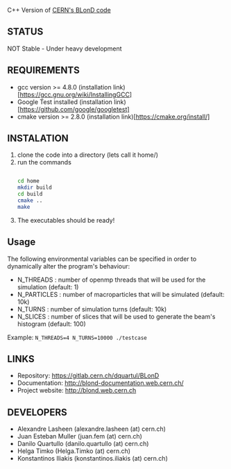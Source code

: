 C++ Version of [CERN's BLonD code][1]

## STATUS

NOT Stable - Under heavy development

## REQUIREMENTS

* gcc version >= 4.8.0 (installation link)[https://gcc.gnu.org/wiki/InstallingGCC]
* Google Test installed (installation link)[https://github.com/google/googletest]
* cmake version >= 2.8.0 (installation link)[https://cmake.org/install/]

## INSTALATION

1. clone the code into a directory (lets call it home/)
2. run the commands 
    ```bash

    cd home  
    mkdir build 
    cd build   
    cmake ..  
    make
    ```
3. The executables should be ready!

## Usage

The following environmental variables can be specified in order to dynamically alter the program's behaviour:

* N_THREADS : number of openmp threads that will be used for the simulation (default: 1)
* N_PARTICLES : number of macroparticles that will be simulated (default: 10k)
* N_TURNS : number of simulation turns (default: 10k)
* N_SLICES : number of slices that will be used to generate the beam's histogram (default: 100)

Example: `N_THREADS=4 N_TURNS=10000 ./testcase`

## LINKS

* Repository: https://gitlab.cern.ch/dquartul/BLonD
* Documentation: http://blond-documentation.web.cern.ch/
* Project website: http://blond.web.cern.ch

## DEVELOPERS

- Alexandre Lasheen (alexandre.lasheen (at) cern.ch)
- Juan Esteban Muller (juan.fem (at) cern.ch)
- Danilo Quartullo (danilo.quartullo (at) cern.ch)
- Helga Timko (Helga.Timko (at) cern.ch)
- Konstantinos Iliakis (konstantinos.iliakis (at) cern.ch)


[1]: http://blond.web.cern.ch
